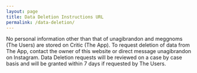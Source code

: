 ```yaml
---
layout: page
title: Data Deletion Instructions URL
permalink: /data-deletion/
---
```


No personal information other than that of unagibrandon and meggnoms (The Users) are stored on Critic (The App). To request deletion of data from The App, contact the owner of this website or direct message unagibrandon on Instagram. Data Deletion requests will be reviewed on a case by case basis and will be granted within 7 days if requested by The Users.
